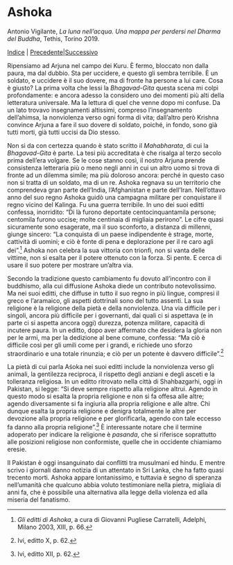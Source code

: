 
# Ashoka

Antonio Vigilante, _La luna nell’acqua. Una mappa per perdersi nel Dharma del Buddha_, Tethis, Torino 2019.

[Indice](index.md) | [Precedente](veicoli.md)|[Successivo](la-vertigine.md)

Ripensiamo ad Arjuna nel campo dei Kuru. È fermo, bloccato non dalla paura, ma dal dubbio. Sta per uccidere, e questo gli sembra terribile. È un soldato, e uccidere è il suo dovere, ma di fronte ha persone a lui care. Cosa è giusto? La prima volta che lessi la _Bhagavad-Gita_ questa scena mi colpì profondamente: e ancora adesso la considero uno dei momenti più alti della letteratura universale. Ma la lettura di quel che venne dopo mi confuse. Da un lato trovavo insegnamenti altissimi, compreso l’insegnamento dell’ahimsa, la nonviolenza verso ogni forma di vita; dall’altro però Krishna convince Arjuna a fare il suo dovere di soldato, poiché, in fondo, sono già tutti morti, già tutti uccisi da Dio stesso.

Non si da con certezza quando è stato scritto il _Mahabharata_, di cui la _Bhagavad-Gita_ è parte. La tesi più accreditata è che risalga al terzo secolo prima dell’era volgare. Se le cose stanno così, il nostro Arjuna prende consistenza letteraria più o meno negli anni in cui un altro uomo si trova di fronte ad un dilemma simile; ma più doloroso ancora: perché in questo caso non si tratta di un soldato, ma di un re. Ashoka regnava su un territorio che comprendeva gran parte dell’India, l’Afghanistan e parte dell’Iran. Nell’ottavo anno del suo regno Ashoka guidò una campagna militare per conquistare il regno vicino del Kalinga. Fu una guerra terribile. In uno dei suoi editti confessa, inorridito: “Di là furono deportate centocinquantamila persone; centomila furono uccise; molte centinaia di migliaia perirono”. Le cifre quasi sicuramente sono esagerate, ma il suo sconforto, a distanza di millenni, giunge sincero: “La conquista di un paese indipendente è strage, morte, cattività di uomini; e ciò è fonte di pena e deplorazione per il re caro agli dei”.[^62] Ashoka non celebra la sua vittoria con trionfi, non si vanta delle vittime, non si esalta per il potere ottenuto con la forza. Si pente. E cerca di usare il suo potere per mostrare un’altra via.

Secondo la tradizione questo cambiamento fu dovuto all’incontro con il buddhismo, alla cui diffusione Ashoka diede un contributo notevolissimo. Ma nei suoi editti, che diffuse in tutto il suo regno in più lingue, compresi il greco e l’aramaico, gli aspetti dottrinali sono del tutto assenti. La sua religione è la religione della pietà e della nonviolenza. Una via difficile per i singoli, ancora più difficile per i governanti, dai quali ci si aspettava (e in parte ci si aspetta ancora oggi) durezza, potenza militare, capacità di incutere paura. In un editto, dopo aver affermato che desidera la gloria non per le armi, ma per la dedizione al bene comune, confessa: “Ma ciò è difficile così per gli umili come per i grandi, e richiede uno sforzo straordinario e una totale rinunzia; e ciò per un potente è davvero difficile”.[^63]

La pietà di cui parla Aśoka nei suoi editti include la nonviolenza verso gli animali, la gentilezza reciproca, il rispetto degli anziani e degli asceti e la tolleranza religiosa. In un editto ritrovato nella città di Shahbazgarhi, oggi in Pakistan, si legge: “Si deve sempre rispetto alla religione altrui. Agendo in questo modo si esalta la propria religione e non si fa offesa alle altre; agendo diversamente si fa ingiuria alla propria religione e alle altre. Chi dunque esalta la propria religione e denigra totalmente le altre per devozione alla propria religione e per glorificarla, agendo con tale eccesso fa danno alla propria religione”.[^64] È interessante notare che il termine adoperato per indicare la religione è _pasanda_, che si riferisce soprattutto alle posizioni religiose non conformiste, quelle che in occidente chiamiamo eresie.

Il Pakistan è oggi insanguinato dai conflitti tra musulmani ed hindu. E mentre scrivo i giornali danno notizia di un attentato in Sri Lanka, che ha fatto quasi trecento morti. Ashoka appare lontanissimo, e tuttavia è segno di speranza nell’umanità che qualcuno abbia voluto testimoniare nella pietra, migliaia di anni fa, che è possibile una alternativa alla legge della violenza ed alla miseria del fanatismo.

[^62]: *Gli editti di Ashoka*, a cura di Giovanni Pugliese Carratelli, Adelphi, Milano 2003, XIII, p. 66.  
[^63]: Ivi, editto X, p. 62. 
[^64]:  Ivi, editto XII, p. 62.